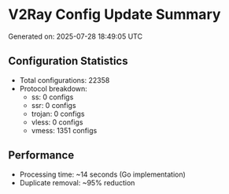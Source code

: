 # V2Ray Config Update Summary
Generated on: 2025-07-28 18:49:05 UTC

## Configuration Statistics
- Total configurations: 22358
- Protocol breakdown:
  - ss: 0 configs
  - ssr: 0 configs
  - trojan: 0 configs
  - vless: 0 configs
  - vmess: 1351 configs

## Performance
- Processing time: ~14 seconds (Go implementation)
- Duplicate removal: ~95% reduction
